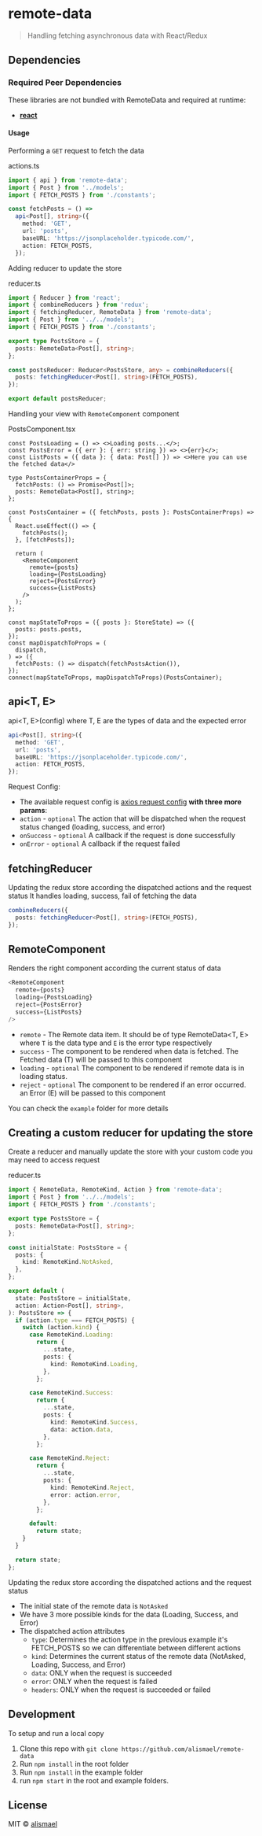 # remote-data

> Handling fetching asynchronous data with React/Redux

## Dependencies

### Required Peer Dependencies

These libraries are not bundled with RemoteData and required at runtime:

* [**react**](https://www.npmjs.com/package/react)

#### Usage

Performing a `GET` request to fetch the data

actions.ts

```ts
import { api } from 'remote-data';
import { Post } from '../models';
import { FETCH_POSTS } from './constants';

const fetchPosts = () =>
  api<Post[], string>({
    method: 'GET',
    url: 'posts',
    baseURL: 'https://jsonplaceholder.typicode.com/',
    action: FETCH_POSTS,
  });
```

Adding reducer to update the store

reducer.ts

```ts
import { Reducer } from 'react';
import { combineReducers } from 'redux';
import { fetchingReducer, RemoteData } from 'remote-data';
import { Post } from '../../models';
import { FETCH_POSTS } from './constants';

export type PostsStore = {
  posts: RemoteData<Post[], string>;
};

const postsReducer: Reducer<PostsStore, any> = combineReducers({
  posts: fetchingReducer<Post[], string>(FETCH_POSTS),
});

export default postsReducer;
```

Handling your view with `RemoteComponent` component

PostsComponent.tsx

```tsx
const PostsLoading = () => <>Loading posts...</>;
const PostsError = ({ err }: { err: string }) => <>{err}</>;
const ListPosts = ({ data }: { data: Post[] }) => <>Here you can use the fetched data</>

type PostsContainerProps = {
  fetchPosts: () => Promise<Post[]>;
  posts: RemoteData<Post[], string>;
};

const PostsContainer = ({ fetchPosts, posts }: PostsContainerProps) => {
  React.useEffect(() => {
    fetchPosts();
  }, [fetchPosts]);

  return (
    <RemoteComponent
      remote={posts}
      loading={PostsLoading}
      reject={PostsError}
      success={ListPosts}
    />
  );
};

const mapStateToProps = ({ posts }: StoreState) => ({
  posts: posts.posts,
});
const mapDispatchToProps = (
  dispatch,
) => ({
  fetchPosts: () => dispatch(fetchPostsAction()),
});
connect(mapStateToProps, mapDispatchToProps)(PostsContainer);
```

## api<T, E>

api<T, E>(config) where T, E are the types of data and the expected error

```ts
api<Post[], string>({
  method: 'GET',
  url: 'posts',
  baseURL: 'https://jsonplaceholder.typicode.com/',
  action: FETCH_POSTS,
});
```

Request Config:

* The available request config is <a href="https://github.com/axios/axios#request-config">axios request config</a> **with three more params**:
* `action` - `optional` The action that will be dispatched when the request status changed (loading, success, and error)
* `onSuccess` - `optional` A callback if the request is done successfully
* `onError` - `optional` A callback if the request failed

## fetchingReducer

Updating the redux store according the dispatched actions and the request status
It handles loading, success, fail of fetching the data

```ts
combineReducers({
  posts: fetchingReducer<Post[], string>(FETCH_POSTS),
});
```

## RemoteComponent

Renders the right component according the current status of data

```ts
<RemoteComponent
  remote={posts}
  loading={PostsLoading}
  reject={PostsError}
  success={ListPosts}
/>
```

* `remote` - The Remote data item. It should be of type RemoteData<T, E> where `T` is the data type and `E` is the error type respectively
* `success` - The component to be rendered when data is fetched. The Fetched data (T) will be passed to this component
* `loading` - `optional` The component to be rendered if remote data is in loading status.
* `reject` - `optional` The component to be rendered if an error occurred. an Error (E) will be passed to this component

You can check the `example` folder for more details

## Creating a custom reducer for updating the store

Create a reducer and manually update the store with your custom code you may need to access request

reducer.ts

```ts
import { RemoteData, RemoteKind, Action } from 'remote-data';
import { Post } from '../../models';
import { FETCH_POSTS } from './constants';

export type PostsStore = {
  posts: RemoteData<Post[], string>;
};

const initialState: PostsStore = {
  posts: {
    kind: RemoteKind.NotAsked,
  },
};

export default (
  state: PostsStore = initialState,
  action: Action<Post[], string>,
): PostsStore => {
  if (action.type === FETCH_POSTS) {
    switch (action.kind) {
      case RemoteKind.Loading:
        return {
          ...state,
          posts: {
            kind: RemoteKind.Loading,
          },
        };

      case RemoteKind.Success:
        return {
          ...state,
          posts: {
            kind: RemoteKind.Success,
            data: action.data,
          },
        };

      case RemoteKind.Reject:
        return {
          ...state,
          posts: {
            kind: RemoteKind.Reject,
            error: action.error,
          },
        };

      default:
        return state;
    }
  }

  return state;
};
```

Updating the redux store according the dispatched actions and the request status

* The initial state of the remote data is `NotAsked`
* We have 3 more possible kinds for the data (Loading, Success, and Error)
* The dispatched action attributes
  * `type`: Determines the action type in the previous example it's FETCH_POSTS so we can differentiate between different actions
  * `kind`: Determines the current status of the remote data (NotAsked, Loading, Success, and Error)
  * `data`: ONLY when the request is succeeded
  * `error`: ONLY when the request is failed
  * `headers`: ONLY when the request is succeeded or failed

## Development

To setup and run a local copy

1. Clone this repo with `git clone https://github.com/alismael/remote-data`
2. Run `npm install` in the root folder
3. Run `npm install` in the example folder
4. run `npm start` in the root and example folders.

## License

MIT © [alismael](https://github.com/alismael)
